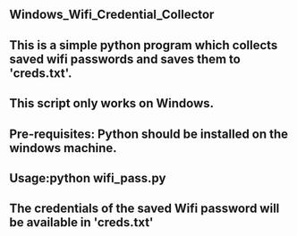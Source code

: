 ## Windows_Wifi_Credential_Collector



## This is a simple python program which collects saved wifi passwords and saves them to 'creds.txt'.
## This script only works on Windows.

## Pre-requisites: Python should be installed on the windows machine.

## Usage:python wifi_pass.py

## The credentials of the saved Wifi password will be available in 'creds.txt'

